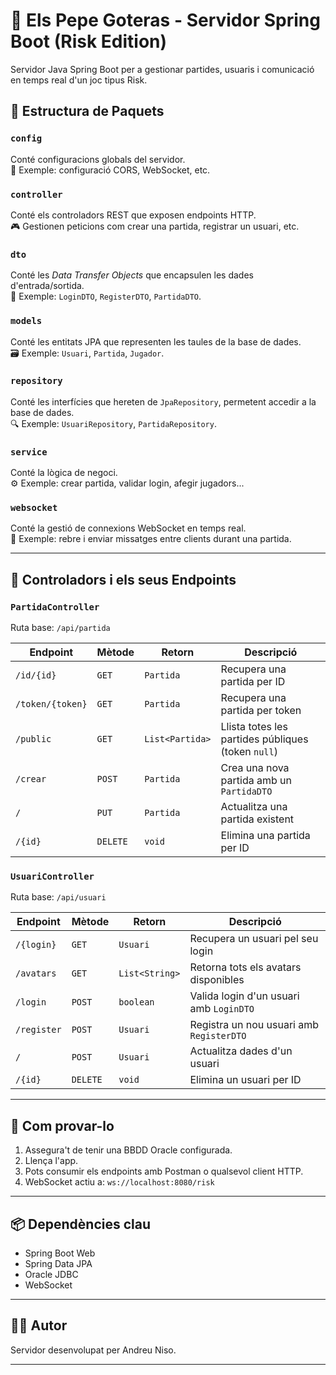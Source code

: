 # 🧠 Els Pepe Goteras - Servidor Spring Boot (Risk Edition)

Servidor Java Spring Boot per a gestionar partides, usuaris i comunicació en temps real d'un joc tipus Risk.

## 📁 Estructura de Paquets

### `config`
Conté configuracions globals del servidor.  
🔧 Exemple: configuració CORS, WebSocket, etc.

### `controller`
Conté els controladors REST que exposen endpoints HTTP.  
🎮 Gestionen peticions com crear una partida, registrar un usuari, etc.

### `dto`
Conté les *Data Transfer Objects* que encapsulen les dades d'entrada/sortida.  
🧳 Exemple: `LoginDTO`, `RegisterDTO`, `PartidaDTO`.

### `models`
Conté les entitats JPA que representen les taules de la base de dades.  
🗃️ Exemple: `Usuari`, `Partida`, `Jugador`.

### `repository`
Conté les interfícies que hereten de `JpaRepository`, permetent accedir a la base de dades.  
🔍 Exemple: `UsuariRepository`, `PartidaRepository`.

### `service`
Conté la lògica de negoci.  
⚙️ Exemple: crear partida, validar login, afegir jugadors...

### `websocket`
Conté la gestió de connexions WebSocket en temps real.  
💬 Exemple: rebre i enviar missatges entre clients durant una partida.

---

## 🎯 Controladors i els seus Endpoints

### `PartidaController`
Ruta base: `/api/partida`

| Endpoint         | Mètode   | Retorn          | Descripció                                         |
|------------------|----------|-----------------|----------------------------------------------------|
| `/id/{id}`       | `GET`    | `Partida`       | Recupera una partida per ID                        |
| `/token/{token}` | `GET`    | `Partida`       | Recupera una partida per token                     |
| `/public`        | `GET`    | `List<Partida>` | Llista totes les partides públiques (token `null`) |
| `/crear`         | `POST`   | `Partida`       | Crea una nova partida amb un `PartidaDTO`          |
| `/`              | `PUT`    | `Partida`       | Actualitza una partida existent                    |
| `/{id}`          | `DELETE` | `void`          | Elimina una partida per ID                         |

### `UsuariController`
Ruta base: `/api/usuari`

| Endpoint    | Mètode   | Retorn         | Descripció                               |
|-------------|----------|----------------|------------------------------------------|
| `/{login}`  | `GET`    | `Usuari`       | Recupera un usuari pel seu login         |
| `/avatars`  | `GET`    | `List<String>` | Retorna tots els avatars disponibles     |
| `/login`    | `POST`   | `boolean`      | Valida login d'un usuari amb `LoginDTO`  |
| `/register` | `POST`   | `Usuari`       | Registra un nou usuari amb `RegisterDTO` |
| `/`         | `POST`   | `Usuari`       | Actualitza dades d'un usuari             |
| `/{id}`     | `DELETE` | `void`         | Elimina un usuari per ID                 |

---

## 🧪 Com provar-lo

1. Assegura't de tenir una BBDD Oracle configurada.
2. Llença l'app.
3. Pots consumir els endpoints amb Postman o qualsevol client HTTP.
4. WebSocket actiu a: `ws://localhost:8080/risk`

---

## 📦 Dependències clau

- Spring Boot Web
- Spring Data JPA
- Oracle JDBC
- WebSocket

---

## 👨‍💻 Autor

Servidor desenvolupat per Andreu Niso.

---


